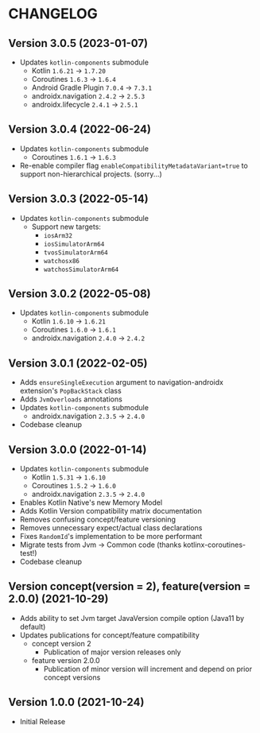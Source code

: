 # CHANGELOG

## Version 3.0.5 (2023-01-07)
 - Updates `kotlin-components` submodule
     - Kotlin `1.6.21` -> `1.7.20`
     - Coroutines `1.6.3` -> `1.6.4`
     - Android Gradle Plugin `7.0.4` -> `7.3.1`
     - androidx.navigation `2.4.2` -> `2.5.3`
     - androidx.lifecycle `2.4.1` -> `2.5.1`

## Version 3.0.4 (2022-06-24)
 - Updates `kotlin-components` submodule
     - Coroutines `1.6.1` -> `1.6.3`
 - Re-enable compiler flag `enableCompatibilityMetadataVariant=true` to support
   non-hierarchical projects. (sorry...)

## Version 3.0.3 (2022-05-14)
 - Updates `kotlin-components` submodule
     - Support new targets:
         - `iosArm32`
         - `iosSimulatorArm64`
         - `tvosSimulatorArm64`
         - `watchosx86`
         - `watchosSimulatorArm64`

## Version 3.0.2 (2022-05-08)
 - Updates `kotlin-components` submodule
     - Kotlin `1.6.10` -> `1.6.21`
     - Coroutines `1.6.0` -> `1.6.1`
     - androidx.navigation `2.4.0` -> `2.4.2`

## Version 3.0.1 (2022-02-05)
 - Adds `ensureSingleExecution` argument to navigation-androidx extension's `PopBackStack` class
 - Adds `JvmOverloads` annotations
 - Updates `kotlin-components` submodule
     - androidx.navigation `2.3.5` -> `2.4.0`
 - Codebase cleanup

## Version 3.0.0 (2022-01-14)
 - Updates `kotlin-components` submodule
     - Kotlin `1.5.31` -> `1.6.10`
     - Coroutines `1.5.2` -> `1.6.0`
     - androidx.navigation `2.3.5` -> `2.4.0`
 - Enables Kotlin Native's new Memory Model
 - Adds Kotlin Version compatibility matrix documentation
 - Removes confusing concept/feature versioning
 - Removes unnecessary expect/actual class declarations
 - Fixes `RandomId`'s implementation to be more performant
 - Migrate tests from Jvm -> Common code (thanks kotlinx-coroutines-test!)
 - Codebase cleanup

## Version concept(version = 2), feature(version = 2.0.0) (2021-10-29)
 - Adds ability to set Jvm target JavaVersion compile option (Java11 by default)
 - Updates publications for concept/feature compatibility
     - concept version 2
         - Publication of major version releases only
     - feature version 2.0.0
         - Publication of minor version will increment and depend on prior
           concept versions
    

## Version 1.0.0 (2021-10-24)
 - Initial Release

